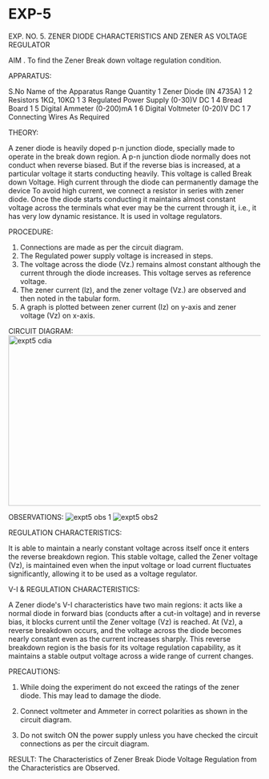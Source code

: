 # EXP-5
EXP. NO. 5. 		ZENER DIODE CHARACTERISTICS AND ZENER AS VOLTAGE REGULATOR

AIM
. To find the Zener Break down voltage regulation condition.

APPARATUS:

S.No	Name of the Apparatus	Range	Quantity
1	Zener Diode (IN 4735A)		1
2	Resistors	1KΩ, 10KΩ	1
3	Regulated Power Supply	(0-30)V DC	1
4	Bread Board		1
5	Digital Ammeter	(0-200)mA	1
6	Digital Voltmeter	(0-20)V DC	1
7	Connecting Wires	As Required	

THEORY:
	
A zener diode is heavily doped p-n junction diode, specially made to operate in the break down region. A p-n junction diode normally does not conduct when reverse biased. But if the reverse bias is increased, at a particular voltage it starts conducting heavily. This voltage is called Break down Voltage. High current through the diode can permanently damage the device To avoid high current, we connect a resistor in series with zener diode. Once the diode starts conducting it maintains almost constant voltage across the terminals what ever may be the current through it, i.e., it has very low dynamic resistance. It is used in voltage regulators.

PROCEDURE:

1. Connections are made as per the circuit diagram.
2. The Regulated power supply voltage is increased in steps.
3. The voltage across the diode (Vz.) remains almost constant although the current through the diode increases. This voltage serves as reference voltage.
4. The zener current (lz), and the zener voltage (Vz.) are observed and then noted in the tabular form.
4. A graph is plotted between zener current (Iz) on y-axis and zener voltage (Vz) on x-axis.

CIRCUIT DIAGRAM:
<img width="830" height="340" alt="expt5 cdia" src="https://github.com/user-attachments/assets/74d5f1a7-1477-44a8-9c4c-6d7ba4067a0c" />


OBSERVATIONS:
![expt5 obs 1](https://github.com/user-attachments/assets/96faffe7-2ff8-4d50-bfd8-ef4807f32efc)
![expt5 obs2](https://github.com/user-attachments/assets/d71b4e82-81d0-4fd3-85ab-fbe9d732e2c6)


REGULATION CHARACTERISTICS:

It is able to maintain a nearly constant voltage across itself once it enters the reverse breakdown region. This stable voltage, called the Zener voltage (Vz), is maintained even when the input voltage or load current fluctuates significantly, allowing it to be used as a voltage regulator.

V-I & REGULATION CHARACTERISTICS:

A Zener diode's V-I characteristics have two main regions: it acts like a normal diode in forward bias (conducts after a cut-in voltage) and in reverse bias, it blocks current until the Zener voltage (Vz) is reached. At (Vz), a reverse breakdown occurs, and the voltage across the diode becomes nearly constant even as the current increases sharply. This reverse breakdown region is the basis for its voltage regulation capability, as it maintains a stable output voltage across a wide range of current changes.

PRECAUTIONS:

1. While doing the experiment do not exceed the ratings of the zener diode. This may lead to damage the diode.
2. Connect voltmeter and Ammeter in correct polarities as shown in the circuit diagram.

3. Do not switch ON the power supply unless you have checked the circuit connections as per the circuit diagram.

RESULT:
The Characteristics of Zener Break Diode Voltage Regulation from the Characteristics are Observed.
